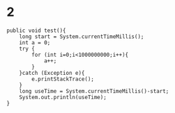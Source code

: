 # 2
    public void test(){
        long start = System.currentTimeMillis();
        int a = 0;
        try {
            for (int i=0;i<1000000000;i++){
                a++;
            }
        }catch (Exception e){
            e.printStackTrace();
        }
        long useTime = System.currentTimeMillis()-start;
        System.out.println(useTime);
    }
